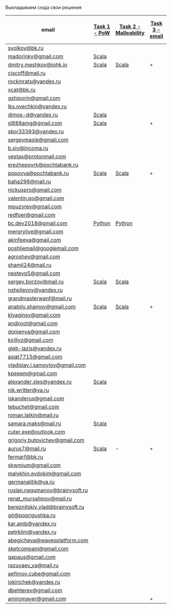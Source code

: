 Выкладываем сюда свои решения

| email | [Task 1 - PoW](https://github.com/blockchaindevelopersclass/blockchain-developers2/blob/master/tasks/task1.md) | [Task 2 - Malleability](https://github.com/blockchaindevelopersclass/blockchain-developers2/blob/master/tasks/task2.md) | [Task 3 - email](https://github.com/blockchaindevelopersclass/blockchain-developers2/blob/master/tasks/task3.md) | [Task 4 - Bitcoin transaction](https://github.com/blockchaindevelopersclass/blockchain-developers2/blob/master/tasks/task4.md) | [Task 5 - Bitcoin multisig](https://github.com/blockchaindevelopersclass/blockchain-developers2/blob/master/tasks/task5.md) | [Task 6 - Altcoin transaction](https://github.com/blockchaindevelopersclass/blockchain-developers2/blob/master/tasks/task6.md) |
| ------------- | ------------- | ------------- | ------------- | ------------- | ------------- | ------------- |
| svolkov@bk.ru|
| madorinkv@gmail.com| [Scala](https://github.com/kmadorin/hometasks)
| dmitry.meshkov@iohk.io| [Scala](https://github.com/catena2w/hometasks/tree/week1) | [Scala](https://github.com/blockchaindevelopersclass/hometasks/blob/week2solution/src/main/scala/crypto/Curve25519SignatureForger.scala) | + | [bitcoin](https://testnet.blockexplorer.com/tx/001742a2e4d819e250b6fbf8e69073e3c6a5835b27d6d36f8bcd99b128a9081c) | + | + |
| ciscoff@mail.ru|
| rockinrats@yandex.ru|
| xcat@bk.ru|
| gshiporin@gmail.com|
| lks.ovechkin@yandex.ru|
| dimos-d@yandex.ru| [Scala](https://github.com/Dmdv/hometasks)
| sl888amg@gmail.com | [Scala](https://github.com/cancel888/hometasks) | | + |
| skor33393@yandex.ru|
| sergeymasle@gmail.com|
| b.siv@incoma.ru|
| vestas@protonmail.com|
| erezhepovrk@pochtabank.ru|
| popovva@pochtabank.ru|[Scala](https://github.com/dundro/hometasks) |[Scala](https://github.com/dundro/hometasks/tree/week2)|+|[bitcoin](https://testnet.blockexplorer.com/tx/e5a5b4df01e2af7b6dea75f50ff30a8a4a1c0ddf67ff317524540c876fc9af60)|+|+|
| baha296@mail.ru|
| nickuspro@gmail.com|
| valentin.po@gmail.com|
| mpuzyrev@gmail.com|
| redfoer@gmail.com|
| bc.dev2018@gmail.com| [Python](https://github.com/bcdev2018/hometasks/blob/master/Week1/PoW/powminer.py) | [Python](https://github.com/bcdev2018/hometasks/blob/master/Week2/SignatureForge/SignatureForger.py) | | [Bitcoin](https://testnet.blockexplorer.com/tx/6bc026ce31f56c651e9ba76298b335ebac173df208bc3e99af16657638ae6c98) |
| merqrylive@gmail.com|
| akinfeeva@gmail.com |
| poshliemail@googlemail.com |
| agroshev@gmail.com |
| shamil24@mail.ru|
| nestevg5@gmail.com |
| sergey.borzov@mail.ru| [Scala](https://github.com/siemarell/hometasks) | [Scala](https://github.com/siemarell/hometasks/blob/master/src/main/scala/crypto/Curve25519SignatureForger.scala)
| nshpilevoy@yandex.ru|
| grandmasterwanf@mail.ru|
| anatoly.shamov@gmail.com| [Scala](https://github.com/anatoly-shamov/hometasks/tree/week1) | [Scala](https://github.com/anatoly-shamov/hometasks/tree/week2) | + | [bitcoin](https://testnet.blockexplorer.com/tx/50226e504ccbbf590ea3342127d8fe56ff54ef28ebf461cbcae8c8685d306ec7) |
| klyaginsy@gmail.com |
| andiroot@gmail.com|
| donjenya@gmail.com |
| kirillyz@gmail.com |
| gleb-lazis@yandex.ru |
| asiat7715@gmail.com |
| vladislav.l.samoylov@gmail.com |
| kpeeem@gmail.com |
| alexander.sles@yandex.ru | [Scala](https://github.com/aslesarenko/hometasks/tree/week1) |
| nik.writter@ya.ru |
|iskanderus@gmail.com|
| tebuchet@gmail.com |
| roman.latkin@mail.ru |
| samara.maks@mail.ru | [Scala](https://github.com/mmarashan/hometasks) |
| cuter.exe@outlook.com |
| grigoriy.butovichev@gmail.com |
| aurus7@mail.ru| [Scala](https://github.com/s-chepurnov/hometasks/tree/week1) | - | + | [Bitcoin](https://testnet.blockexplorer.com/tx/de546980e1e766977d5a7a6b8d652178b343b14cc60cac005ac2d7ba19db0e40) | [Multisig](https://testnet.blockexplorer.com/tx/aa68f12a752f6562cd5d81fe9cb6b04621a93525bd3fb96bc3c7826565c4706a) | [Altcoin](https://testnet.wavesexplorer.com/tx/BqyM7F26ekqGSc82FJ4U792JaaFfcq2s2cxt5UeScypX)
| fermarf@bk.ru|
| skwmium@gmail.com|
| malykhin.evdokim@gmail.com|
| germanalitik@ya.ru|
| ruslan.nagumanov@brainysoft.ru|
| renat_mursalimov@mail.ru|
| bereznitskiy.vlad@brainysoft.ru|
| git@poprigushka.ru |
| kar.amb@yandex.ru|
| petrklim@yandex.ru |
| abegicheva@wavesplatform.com |
| sketcompani@gmail.com |
| gapaus@gmail.com |
| razuvaev_va@mail.ru |
| aefimov.cube@gmail.com |
| iokirichek@yandex.ru |
| dbehterev@gmail.com |
| amiromayer@gmail.com | | | + | [Bitcoin](https://testnet.blockexplorer.com/tx/ac26f31e12de2845a45774995bfffe0938533b3e687e7bef259c69ddce3686cd)| [Multisig](https://testnet.blockchain.info/tx/05b2cb94016279dc115ba031ce33046854a2dd907ecc6e1ba39348a4fb35f382)| [Waves](https://testnet.wavesexplorer.com/tx/3KKEnHrp24j2icDmubwGThTp1GBZnbhaQuJ3oHAaF8bs)|

